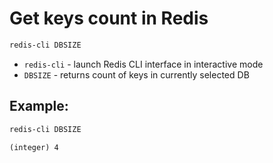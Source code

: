 # Get keys count in Redis

```bash
redis-cli DBSIZE
```

- `redis-cli` - launch Redis CLI interface in interactive mode
- `DBSIZE` - returns count of keys in currently selected DB

## Example: 
```bash
redis-cli DBSIZE
```
```
(integer) 4
```

